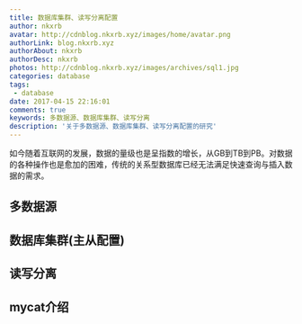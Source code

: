```yaml
---
title: 数据库集群、读写分离配置
author: nkxrb
avatar: http://cdnblog.nkxrb.xyz/images/home/avatar.png
authorLink: blog.nkxrb.xyz
authorAbout: nkxrb
authorDesc: nkxrb
photos: http://cdnblog.nkxrb.xyz/images/archives/sql1.jpg
categories: database
tags:
 - database
date: 2017-04-15 22:16:01
comments: true
keywords: 多数据源、数据库集群、读写分离
description: '关于多数据源、数据库集群、读写分离配置的研究'
---
```


如今随着互联网的发展，数据的量级也是呈指数的增长，从GB到TB到PB。对数据的各种操作也是愈加的困难，传统的关系型数据库已经无法满足快速查询与插入数据的需求。

## 多数据源


## 数据库集群(主从配置)


## 读写分离

## mycat介绍

